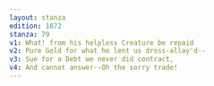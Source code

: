 ```yaml
---
layout: stanza
edition: 1872
stanza: 79
v1: What! from his helpless Creature be repaid
v2: Pure Gold for what he lent us dross-allay'd--
v3: Sue for a Debt we never did contract,
v4: And cannot answer--Oh the sorry trade!
---
```

